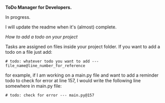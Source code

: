 **ToDo Manager for Developers.**

In progress.

I will update the readme when it's (almost) complete.

*How to add a todo on your project*

Tasks are assigned on files inside your project folder. 
If you want to add a todo on a file just add:

`# todo: whatever todo you want to add ---file_name@line_number_for_reference`

for example, if I am working on a main.py file and want to add a reminder todo to check
for error at line 157, I would write the following line somewhere in main.py file:

`# todo: check for error --- main.py@157`

